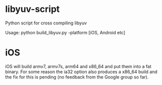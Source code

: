 # libyuv-script
Python script for cross compiling libyuv

Usage: python build_libyuv.py -platform [iOS, Android etc]

# iOS
iOS will build armv7, armv7s, arm64 and x86_64 and put them into a fat binary.
For some reason the ia32 option also produces a x86_64 build and the fix for this is pending (no feedback from the Google group so far).

